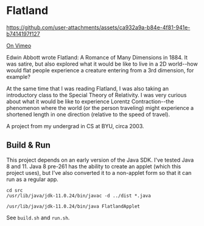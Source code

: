 # Flatland



https://github.com/user-attachments/assets/ca932a9a-b84e-4f81-941e-b7414197f127


<a href="https://vimeo.com/video/42809224">On Vimeo</a>

Edwin Abbott wrote Flatland: A Romance of Many Dimensions in 1884. It was satire, but also explored what it would be like to live in a 2D world--how would flat people experience a creature entering from a 3rd dimension, for example?

At the same time that I was reading Flatland, I was also taking an introductory class to the Special Theory of Relativity. I was very curious about what it would be like to experience Lorentz Contraction--the phenomenon where the world (or the person traveling) might experience a shortened length in one direction (relative to the speed of travel).

A project from my undergrad in CS at BYU, circa 2003.

## Build & Run

This project depends on an early version of the Java SDK. I've tested Java 8 and 11. Java 8 pre-261 has the ability to create an applet (which this project uses), but I've also converted it to a non-applet form so that it can run as a regular app.

```
cd src
/usr/lib/java/jdk-11.0.24/bin/javac -d ../dist *.java

/usr/lib/java/jdk-11.0.24/bin/java FlatlandApplet
```

See `build.sh` and `run.sh`.
